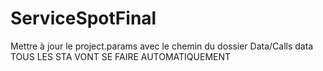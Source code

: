 # ServiceSpotFinal

Mettre à jour le project.params avec le chemin du dossier Data/Calls data
TOUS LES STA VONT SE FAIRE AUTOMATIQUEMENT
